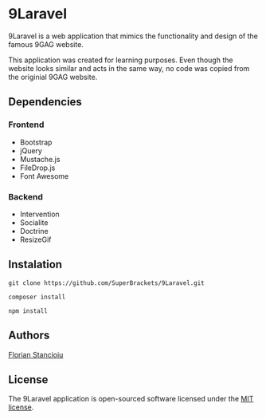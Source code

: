 # 9Laravel

9Laravel is a web application that mimics the functionality and design of the famous 9GAG website.

This application was created for learning purposes.
Even though the website looks similar and acts in the same way, no code was copied from the originial 9GAG website.

## Dependencies

### Frontend

* Bootstrap
* jQuery
* Mustache.js
* FileDrop.js
* Font Awesome

### Backend

* Intervention
* Socialite
* Doctrine
* ResizeGif

## Instalation

`git clone https://github.com/SuperBrackets/9Laravel.git`

`composer install`

`npm install`

## Authors

[Florian Stancioiu](https://github.com/sflorian93)

## License

The 9Laravel application is open-sourced software licensed under the [MIT license](http://opensource.org/licenses/MIT).
